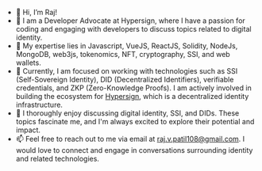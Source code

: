 - 👋 Hi, I’m Raj!
- 👀 I am a Developer Advocate at Hypersign, where I have a passion for coding and engaging with developers to discuss topics related to digital identity.
- 🔨 My expertise lies in Javascript, VueJS, ReactJS, Solidity, NodeJs, MongoDB, web3js, tokenomics, NFT, cryptography, SSI, and web wallets.
- 🌱 Currently, I am focused on working with technologies such as SSI (Self-Sovereign Identity), DID (Decentralized Identifiers), verifiable credentials, and ZKP (Zero-Knowledge Proofs). I am actively involved in building the ecosystem for [Hypersign](https://hypersign.id), which is a decentralized identity infrastructure.
- 💞️ I thoroughly enjoy discussing digital identity, SSI, and DIDs. These topics fascinate me, and I'm always excited to explore their potential and impact.
- 📫 Feel free to reach out to me via email at raj.v.patil108@gmail.com. I would love to connect and engage in conversations surrounding identity and related technologies.

<!---
Raj6939/Raj6939 is a ✨ special ✨ repository because its `README.md` (this file) appears on your GitHub profile.
You can click the Preview link to take a look at your changes.
--->
